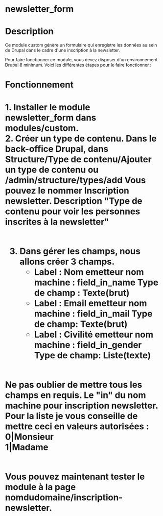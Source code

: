# newsletter_form
<h1>Description</h1>
Ce module custom génère un formulaire qui enregistre les données au
sein de Drupal dans le cadre d'une inscription à la newsletter.

Pour faire fonctionner ce module, vous devez disposer d'un environnement Drupal 8 minimum. 
Voici les différentes étapes pour le faire fonctionner :

<h1>Fonctionnement<h1>
1. Installer le module newsletter_form dans modules/custom.<br>
2. Créer un type de contenu. Dans le back-office Drupal, dans Structure/Type de contenu/Ajouter un type de contenu ou /admin/structure/types/add
Vous pouvez le nommer Inscription newsletter. Description "Type de contenu pour voir les personnes inscrites à la newsletter"<br><br>

3. Dans gérer les champs, nous allons créer 3 champs. <br>
	- Label : Nom emetteur		 nom machine : field_in_name		Type de champ : Texte(brut) <br>
	- Label : Email emetteur	 nom machine : field_in_mail		Type de champ: Texte(brut) <br>
	- Label : Civilité emetteur	nom machine : field_in_gender		Type de champ: Liste(texte)  <br> <br>

Ne pas oublier de mettre tous les champs en requis. Le "in" du nom machine pour inscription newsletter.  <br>
Pour la liste je vous conseille de mettre ceci en valeurs autorisées :   <br>
0|Monsieur   <br>
1|Madame     <br> <br>

Vous pouvez maintenant tester le module à la page nomdudomaine/inscription-newsletter. 
